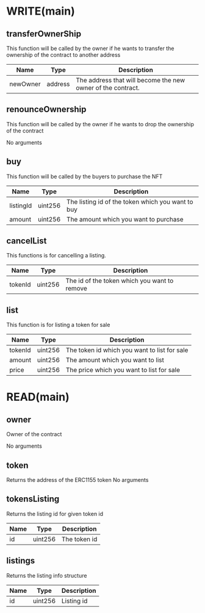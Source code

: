 # WRITE(main)

## transferOwnerShip
This function will be called by the owner if he wants to transfer the ownership of the contract to another address

|Name|Type|Description|
|--- |---|---|
|newOwner|address|The address that will become the new owner of the contract.|

## renounceOwnership
This function will be called by the owner if he wants to drop the ownership of the contract

No arguments

## buy
This function will be called by the buyers to purchase the NFT

|Name|Type|Description|
|--- |---|---|
|listingId|uint256|The listing id of the token which you want to buy|
|amount|uint256|The amount which you want to purchase|

## cancelList
This functions is for cancelling a listing.

|Name|Type|Description|
|--- |---|---|
|tokenId|uint256|The id of the token which you want to remove|

## list
This function is for listing a token for sale

|Name|Type|Description|
|--- |---|---|
|tokenId|uint256|The token id which you want to list for sale|
|amount|uint256|The amount which you want to list|
|price|uint256|The price which you want to list for sale|



# READ(main)


## owner
Owner of the contract

No arguments


## token
Returns the address of the ERC1155 token
No arguments

## tokensListing
Returns the listing id for given token id

|Name|Type|Description|
|--- |---|---|
|id|uint256|The token id|

## listings
Returns the listing info structure

|Name|Type|Description|
|--- |---|---|
|id|uint256|Listing id|



